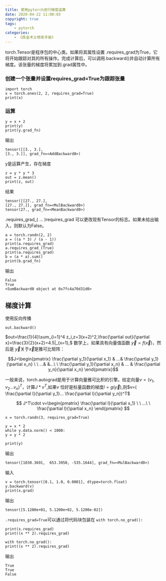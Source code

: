 ```yaml
---
title: 使用pytorch进行梯度运算
date: 2020-04-22 11:00:03
copyright: true
tags:
    - pytorch
categories: 
    - 《炼金术士修炼手册》
---
```




torch.Tensor是程序包的中心类。如果将其属性设置 .requires_grad为True，它将开始跟踪对其的所有操作。完成计算后，可以调用.backward()并自动计算所有梯度。该张量的梯度将累加到.grad属性中。

### 创建一个张量并设置requires_grad=True为跟踪张量
    import torch
    x = torch.ones(2, 2, requires_grad=True)
    print(x)
<!--more-->    
### 运算 

    y = x + 2
    print(y)
    print(y.grad_fn)
输出

    tensor([[3., 3.],
    [3., 3.]], grad_fn=<AddBackward0>)
y是运算产生，存在梯度

    z = y * y * 3
    out = z.mean()
    print(z, out)
    
结果

    tensor([[27., 27.],
    [27., 27.]], grad_fn=<MulBackward0>)
    tensor(27., grad_fn=<MeanBackward0>)
    
.requires_grad_( ... )requires_grad 可以更改现有Tensor的标志。如果未给出输入，则默认为False。

    a = torch.randn(2, 2)
    a = ((a * 3) / (a - 1))
    print(a.requires_grad)
    a.requires_grad_(True)
    print(a.requires_grad)
    b = (a * a).sum()
    print(b.grad_fn)
    
输出

    False
    True
    <SumBackward0 object at 0x7fc4a70d31d0>
    
## 梯度计算
使用反向传播

    out.backward()

$out=\frac{1}{4}\sum_{i=1}^4 z_i,z=3(x+2)^2,\frac{\partial out}{\partial x}=\frac{3}{2}(x+2)=4.5|_{x=1},$
数学上，如果具有向量值函数 $\overrightarrow{y} =f(\overrightarrow{x})$，然后是 $\overrightarrow{y}$关于$\overrightarrow{x}$是雅可比矩阵：

$$J=\begin{pmatrix}
  \frac{\partial y_1}{\partial x_1} & ...& \frac{\partial y_1}{\partial x_n} \ \ ...& &...\ \ 
   \frac{\partial y_1}{\partial x_n} & ... & \frac{\partial y_n}{\partial x_n}
\end{pmatrix}$$

一般来说，torch.autograd是用于计算向量雅可比积的引擎。给定向量$v=(v_1,v_2...v_n)^T$，计算$J*v^T$,如果v 恰好是标量函数的梯度$l=g(\overrightarrow{y})$,则$v=( \frac{\partial l}{\partial y_1}... \frac{\partial l}{\partial y_n})^T$

$$
J^T\cdot v=\begin{pmatrix}
  \frac{\partial l}{\partial x_1} \ \ ...\ \ 
    \frac{\partial l}{\partial x_n}
\end{pmatrix}
$$

    x = torch.randn(3, requires_grad=True)

    y = x * 2
    while y.data.norm() < 1000:
    y = y * 2

    print(y)
    
输出

    tensor([1030.3691,  653.3950, -535.1644], grad_fn=<MulBackward0>)
    
输入

    v = torch.tensor([0.1, 1.0, 0.0001], dtype=torch.float)
    y.backward(v)
    print(x.grad)
    
输出

    tensor([5.1200e+01, 5.1200e+02, 5.1200e-02])

`.requires_grad=True`可以通过将代码块包装在 `with torch.no_grad():`

    print(x.requires_grad)
    print((x ** 2).requires_grad)

    with torch.no_grad():
    print((x ** 2).requires_grad)
    
输出

    True
    True
    False
